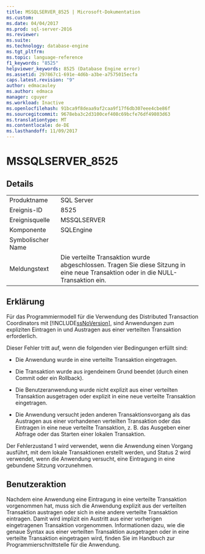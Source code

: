 ```yaml
---
title: MSSQLSERVER_8525 | Microsoft-Dokumentation
ms.custom: 
ms.date: 04/04/2017
ms.prod: sql-server-2016
ms.reviewer: 
ms.suite: 
ms.technology: database-engine
ms.tgt_pltfrm: 
ms.topic: language-reference
f1_keywords: "8525"
helpviewer_keywords: 8525 (Database Engine error)
ms.assetid: 297867c1-691e-4d6b-a3be-a7575015ecfa
caps.latest.revision: "9"
author: edmacauley
ms.author: edmaca
manager: cguyer
ms.workload: Inactive
ms.openlocfilehash: 91bca9f8deaa9af2caa9f17f6db307eee4cbe86f
ms.sourcegitcommit: 9678eba3c2d3100cef408c69bcfe76df49803d63
ms.translationtype: MT
ms.contentlocale: de-DE
ms.lasthandoff: 11/09/2017
---
```

# <a name="mssqlserver8525"></a>MSSQLSERVER_8525
  
## <a name="details"></a>Details  
  
|||  
|-|-|  
|Produktname|SQL Server|  
|Ereignis-ID|8525|  
|Ereignisquelle|MSSQLSERVER|  
|Komponente|SQLEngine|  
|Symbolischer Name||  
|Meldungstext|Die verteilte Transaktion wurde abgeschlossen. Tragen Sie diese Sitzung in eine neue Transaktion oder in die NULL-Transaktion ein.|  
  
## <a name="explanation"></a>Erklärung  
Für das Programmiermodell für die Verwendung des Distributed Transaction Coordinators mit [!INCLUDE[ssNoVersion](../../includes/ssnoversion-md.md)], sind Anwendungen zum expliziten Eintragen in und Austragen aus einer verteilten Transaktion erforderlich.  
  
Dieser Fehler tritt auf, wenn die folgenden vier Bedingungen erfüllt sind:  
  
-   Die Anwendung wurde in eine verteilte Transaktion eingetragen.  
  
-   Die Transaktion wurde aus irgendeinem Grund beendet (durch einen Commit oder ein Rollback).  
  
-   Die Benutzeranwendung wurde nicht explizit aus einer verteilten Transaktion ausgetragen oder explizit in eine neue verteilte Transaktion eingetragen.  
  
-   Die Anwendung versucht jeden anderen Transaktionsvorgang als das Austragen aus einer vorhandenen verteilten Transaktion oder das Eintragen in eine neue verteilte Transaktion, z. B. das Ausgeben einer Abfrage oder das Starten einer lokalen Transaktion.  
  
Der Fehlerzustand 1 wird verwendet, wenn die Anwendung einen Vorgang ausführt, mit dem lokale Transaktionen erstellt werden, und Status 2 wird verwendet, wenn die Anwendung versucht, eine Eintragung in eine gebundene Sitzung vorzunehmen.  
  
## <a name="user-action"></a>Benutzeraktion  
Nachdem eine Anwendung eine Eintragung in eine verteilte Transaktion vorgenommen hat, muss sich die Anwendung explizit aus der verteilten Transaktion austragen oder sich in eine andere verteilte Transaktion eintragen. Damit wird implizit ein Austritt aus einer vorherigen eingetragenen Transaktion vorgenommen. Informationen dazu, wie die genaue Syntax aus einer verteilten Transaktion ausgetragen oder in eine verteilte Transaktion eingetragen wird, finden Sie im Handbuch zur Programmierschnittstelle für die Anwendung.  
  
